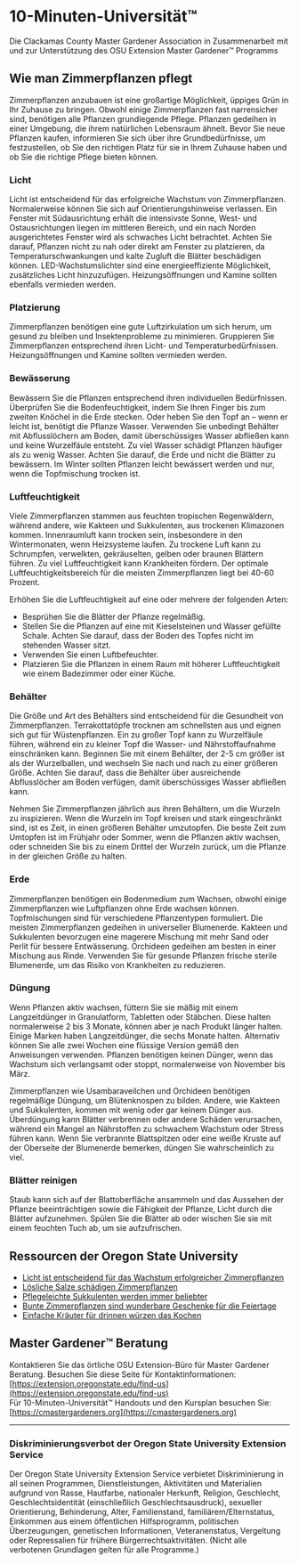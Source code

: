 # 10-Minuten-Universität™

Die Clackamas County Master Gardener Association in Zusammenarbeit mit und zur Unterstützung des OSU Extension Master Gardener™ Programms

## Wie man Zimmerpflanzen pflegt

Zimmerpflanzen anzubauen ist eine großartige Möglichkeit, üppiges Grün in Ihr Zuhause zu bringen. Obwohl einige Zimmerpflanzen fast narrensicher sind, benötigen alle Pflanzen grundlegende Pflege. Pflanzen gedeihen in einer Umgebung, die ihrem natürlichen Lebensraum ähnelt. Bevor Sie neue Pflanzen kaufen, informieren Sie sich über ihre Grundbedürfnisse, um festzustellen, ob Sie den richtigen Platz für sie in Ihrem Zuhause haben und ob Sie die richtige Pflege bieten können.

### Licht

Licht ist entscheidend für das erfolgreiche Wachstum von Zimmerpflanzen. Normalerweise können Sie sich auf Orientierungshinweise verlassen. Ein Fenster mit Südausrichtung erhält die intensivste Sonne, West- und Ostausrichtungen liegen im mittleren Bereich, und ein nach Norden ausgerichtetes Fenster wird als schwaches Licht betrachtet. Achten Sie darauf, Pflanzen nicht zu nah oder direkt am Fenster zu platzieren, da Temperaturschwankungen und kalte Zugluft die Blätter beschädigen können. LED-Wachstumslichter sind eine energieeffiziente Möglichkeit, zusätzliches Licht hinzuzufügen. Heizungsöffnungen und Kamine sollten ebenfalls vermieden werden.

### Platzierung

Zimmerpflanzen benötigen eine gute Luftzirkulation um sich herum, um gesund zu bleiben und Insektenprobleme zu minimieren. Gruppieren Sie Zimmerpflanzen entsprechend ihren Licht- und Temperaturbedürfnissen. Heizungsöffnungen und Kamine sollten vermieden werden.

### Bewässerung

Bewässern Sie die Pflanzen entsprechend ihren individuellen Bedürfnissen. Überprüfen Sie die Bodenfeuchtigkeit, indem Sie Ihren Finger bis zum zweiten Knöchel in die Erde stecken. Oder heben Sie den Topf an – wenn er leicht ist, benötigt die Pflanze Wasser. Verwenden Sie unbedingt Behälter mit Abflusslöchern am Boden, damit überschüssiges Wasser abfließen kann und keine Wurzelfäule entsteht. Zu viel Wasser schädigt Pflanzen häufiger als zu wenig Wasser. Achten Sie darauf, die Erde und nicht die Blätter zu bewässern. Im Winter sollten Pflanzen leicht bewässert werden und nur, wenn die Topfmischung trocken ist.

### Luftfeuchtigkeit

Viele Zimmerpflanzen stammen aus feuchten tropischen Regenwäldern, während andere, wie Kakteen und Sukkulenten, aus trockenen Klimazonen kommen. Innenraumluft kann trocken sein, insbesondere in den Wintermonaten, wenn Heizsysteme laufen. Zu trockene Luft kann zu Schrumpfen, verwelkten, gekräuselten, gelben oder braunen Blättern führen. Zu viel Luftfeuchtigkeit kann Krankheiten fördern. Der optimale Luftfeuchtigkeitsbereich für die meisten Zimmerpflanzen liegt bei 40-60 Prozent.

Erhöhen Sie die Luftfeuchtigkeit auf eine oder mehrere der folgenden Arten:
- Besprühen Sie die Blätter der Pflanze regelmäßig.
- Stellen Sie die Pflanzen auf eine mit Kieselsteinen und Wasser gefüllte Schale. Achten Sie darauf, dass der Boden des Topfes nicht im stehenden Wasser sitzt.
- Verwenden Sie einen Luftbefeuchter.
- Platzieren Sie die Pflanzen in einem Raum mit höherer Luftfeuchtigkeit wie einem Badezimmer oder einer Küche.

### Behälter

Die Größe und Art des Behälters sind entscheidend für die Gesundheit von Zimmerpflanzen. Terrakottatöpfe trocknen am schnellsten aus und eignen sich gut für Wüstenpflanzen. Ein zu großer Topf kann zu Wurzelfäule führen, während ein zu kleiner Topf die Wasser- und Nährstoffaufnahme einschränken kann. Beginnen Sie mit einem Behälter, der 2-5 cm größer ist als der Wurzelballen, und wechseln Sie nach und nach zu einer größeren Größe. Achten Sie darauf, dass die Behälter über ausreichende Abflusslöcher am Boden verfügen, damit überschüssiges Wasser abfließen kann.

Nehmen Sie Zimmerpflanzen jährlich aus ihren Behältern, um die Wurzeln zu inspizieren. Wenn die Wurzeln im Topf kreisen und stark eingeschränkt sind, ist es Zeit, in einen größeren Behälter umzutopfen. Die beste Zeit zum Umtopfen ist im Frühjahr oder Sommer, wenn die Pflanzen aktiv wachsen, oder schneiden Sie bis zu einem Drittel der Wurzeln zurück, um die Pflanze in der gleichen Größe zu halten.

### Erde

Zimmerpflanzen benötigen ein Bodenmedium zum Wachsen, obwohl einige Zimmerpflanzen wie Luftpflanzen ohne Erde wachsen können. Topfmischungen sind für verschiedene Pflanzentypen formuliert. Die meisten Zimmerpflanzen gedeihen in universeller Blumenerde. Kakteen und Sukkulenten bevorzugen eine magerere Mischung mit mehr Sand oder Perlit für bessere Entwässerung. Orchideen gedeihen am besten in einer Mischung aus Rinde. Verwenden Sie für gesunde Pflanzen frische sterile Blumenerde, um das Risiko von Krankheiten zu reduzieren.

### Düngung

Wenn Pflanzen aktiv wachsen, füttern Sie sie mäßig mit einem Langzeitdünger in Granulatform, Tabletten oder Stäbchen. Diese halten normalerweise 2 bis 3 Monate, können aber je nach Produkt länger halten. Einige Marken haben Langzeitdünger, die sechs Monate halten. Alternativ können Sie alle zwei Wochen eine flüssige Version gemäß den Anweisungen verwenden. Pflanzen benötigen keinen Dünger, wenn das Wachstum sich verlangsamt oder stoppt, normalerweise von November bis März.

Zimmerpflanzen wie Usambaraveilchen und Orchideen benötigen regelmäßige Düngung, um Blütenknospen zu bilden. Andere, wie Kakteen und Sukkulenten, kommen mit wenig oder gar keinem Dünger aus. Überdüngung kann Blätter verbrennen oder andere Schäden verursachen, während ein Mangel an Nährstoffen zu schwachem Wachstum oder Stress führen kann. Wenn Sie verbrannte Blattspitzen oder eine weiße Kruste auf der Oberseite der Blumenerde bemerken, düngen Sie wahrscheinlich zu viel.

### Blätter reinigen

Staub kann sich auf der Blattoberfläche ansammeln und das Aussehen der Pflanze beeinträchtigen sowie die Fähigkeit der Pflanze, Licht durch die Blätter aufzunehmen. Spülen Sie die Blätter ab oder wischen Sie sie mit einem feuchten Tuch ab, um sie aufzufrischen.

## Ressourcen der Oregon State University

- [Licht ist entscheidend für das Wachstum erfolgreicher Zimmerpflanzen](https://extension.oregonstate.edu/news/light-exposure-key-growing-successful-houseplants)  
- [Lösliche Salze schädigen Zimmerpflanzen](https://extension.oregonstate.edu/news/soluble-salts-damaging-houseplants)  
- [Pflegeleichte Sukkulenten werden immer beliebter](https://extension.oregonstate.edu/news/carefree-succulents-continue-grow-popularity)  
- [Bunte Zimmerpflanzen sind wunderbare Geschenke für die Feiertage](https://extension.oregonstate.edu/news/colorful-indoor-plants-make-delightful-gifts-holidays)  
- [Einfache Kräuter für drinnen würzen das Kochen](https://extension.oregonstate.edu/news/pot-table-easy-indoor-herbs-spice-cooking)  

## Master Gardener™ Beratung

Kontaktieren Sie das örtliche OSU Extension-Büro für Master Gardener Beratung. Besuchen Sie diese Seite für Kontaktinformationen: [https://extension.oregonstate.edu/find-us](https://extension.oregonstate.edu/find-us)  
Für 10-Minuten-Universität™ Handouts und den Kursplan besuchen Sie: [https://cmastergardeners.org](https://cmastergardeners.org)  

---

### Diskriminierungsverbot der Oregon State University Extension Service

Der Oregon State University Extension Service verbietet Diskriminierung in all seinen Programmen, Dienstleistungen, Aktivitäten und Materialien aufgrund von Rasse, Hautfarbe, nationaler Herkunft, Religion, Geschlecht, Geschlechtsidentität (einschließlich Geschlechtsausdruck), sexueller Orientierung, Behinderung, Alter, Familienstand, familiärem/Elternstatus, Einkommen aus einem öffentlichen Hilfsprogramm, politischen Überzeugungen, genetischen Informationen, Veteranenstatus, Vergeltung oder Repressalien für frühere Bürgerrechtsaktivitäten. (Nicht alle verbotenen Grundlagen gelten für alle Programme.)